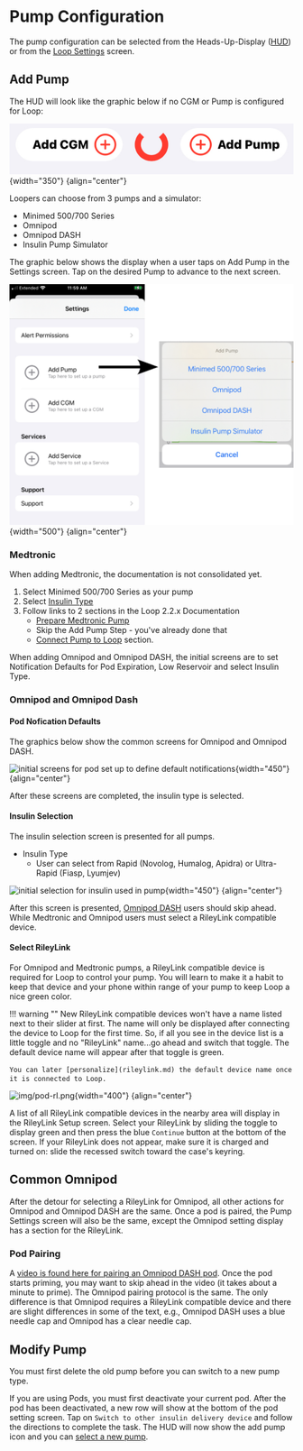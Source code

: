 # Pump Configuration

The pump configuration can be selected from the Heads-Up-Display ([HUD](loop-3-displays.md#heads-up-display)) or from the [Loop Settings](loop-3-settings.md) screen.

## Add Pump

The HUD will look like the graphic below if no CGM or Pump is configured for Loop:

![Loop HUD when both CGM and Pump have not been added](img/loop-3-hud-add-cgm-add-pump.svg){width="350"}
{align="center"}

Loopers can choose from 3 pumps and a simulator:

* Minimed 500/700 Series
* Omnipod
* Omnipod DASH
* Insulin Pump Simulator

The graphic below shows the display when a user taps on Add Pump in the Settings screen. Tap on the desired Pump to advance to the next screen.

![graphic showing the pumps available with Loop 3](img/loop-3-setting-add-pump.svg){width="500"}
{align="center"}

### Medtronic

When adding Medtronic, the documentation is not consolidated yet.

1. Select Minimed 500/700 Series as your pump
1. Select [Insulin Type](#insulin-selection)
1. Follow links to 2 sections in the Loop 2.2.x Documentation
    * [Prepare Medtronic Pump](../operation/loop-settings/mdt-pump.md#prepare-medtronic-pump)
    * Skip the Add Pump Step - you've already done that
    * [Connect Pump to Loop](../operation/loop-settings/mdt-pump.md#connect-pump-to-loop) section.

When adding Omnipod and Omnipod DASH, the initial screens are to set Notification Defaults for Pod Expiration, Low Reservoir and select Insulin Type.

### Omnipod and Omnipod Dash

#### Pod Nofication Defaults

The graphics below show the common screens for Omnipod and Omnipod DASH.

![initial screens for pod set up to define default notifications](img/loop-3-pod-setup.svg){width="450"}
{align="center"}

After these screens are completed, the insulin type is selected.

#### Insulin Selection

The insulin selection screen is presented for all pumps.

* Insulin Type
    * User can select from Rapid (Novolog, Humalog, Apidra) or Ultra-Rapid (Fiasp, Lyumjev)

![initial selection for insulin used in pump](img/loop-3-pump-insulin.svg){width="450"}
{align="center"}

After this screen is presented, [Omnipod DASH](#add-omnipod-common) users should skip ahead. While Medtronic and Omnipod users must select a RileyLink compatible device.

#### Select RileyLink

For Omnipod and Medtronic pumps, a RileyLink compatible device is required for Loop to control your pump. You will learn to make it a habit to keep that device and your phone within range of your pump to keep Loop a nice green color.

!!! warning ""
    New RileyLink compatible devices won't have a name listed next to their slider at first. The name will only be displayed after connecting the device to Loop for the first time. So, if all you see in the device list is a little toggle and no "RileyLink" name...go ahead and switch that toggle. The default device name will appear after that toggle is green.

    You can later [personalize](rileylink.md) the default device name once it is connected to Loop.

![img/pod-rl.png](../operation/loop-settings/img/pod-rl.png){width="400"}
{align="center"}

A list of all RileyLink compatible devices in the nearby area will display in the RileyLink Setup screen. Select your RileyLink by sliding the toggle to display green and then press the blue `Continue` button at the bottom of the screen. If your RileyLink does not appear, make sure it is charged and turned on: slide the recessed switch toward the case's keyring.

## Common Omnipod

After the detour for selecting a RileyLink for Omnipod, all other actions for Omnipod and Omnipod DASH are the same. Once a pod is paired, the Pump Settings screen will also be the same, except the Omnipod setting display has a section for the RileyLink.

### Pod Pairing

A [video is found here for pairing an Omnipod DASH pod](https://drive.google.com/file/d/1mN5s8-oorvoa-gbjAaYbnUnl_-vvuhNC/view?usp=sharing). Once the pod starts priming, you may want to skip ahead in the video (it takes about a minute to prime). The Omnipod pairing protocol is the same. The only difference is that Omnipod requires a RileyLink compatible device and there are slight differences in some of the text, e.g., Omnipod DASH uses a blue needle cap and Omnipod has a clear needle cap.


## Modify Pump

You must first delete the old pump before you can switch to a new pump type.

If you are using Pods, you must first deactivate your current pod.  After the pod has been deactivated, a new row will show at the bottom of the pod setting screen. Tap on `Switch to other insulin delivery device` and follow the directions to complete the task. The HUD will now show the add pump icon and you can [select a new pump](#add-pump).
